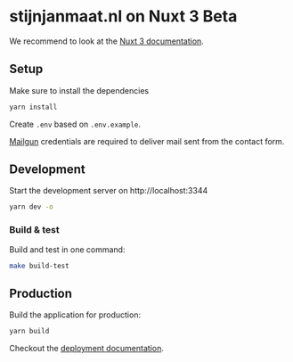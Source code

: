 # stijnjanmaat.nl on Nuxt 3 Beta 

We recommend to look at the [Nuxt 3 documentation](https://v3.nuxtjs.org).

## Setup

Make sure to install the dependencies

```bash
yarn install
```

Create `.env` based on `.env.example`. 

[Mailgun](https://www.mailgun.com/) credentials are required to deliver mail sent from the contact form.

## Development

Start the development server on http://localhost:3344

```bash
yarn dev -o
```

### Build & test

Build and test in one command:

```bash
make build-test
```

## Production

Build the application for production:

```bash
yarn build
```

Checkout the [deployment documentation](https://v3.nuxtjs.org/docs/deployment).